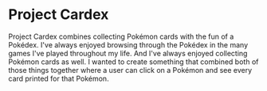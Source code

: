 # Project Cardex

Project Cardex combines collecting Pokémon cards with the fun of a Pokédex. I've always enjoyed browsing through the Pokédex in the many games I've played throughout my life.
And I've always enjoyed collecting Pokémon cards as well. I wanted to create something that combined both of those things together where a user can click on a Pokémon and see
every card printed for that Pokémon.
